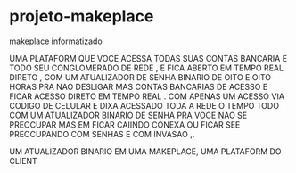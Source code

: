 # projeto-makeplace
makeplace informatizado

UMA PLATAFORM QUE VOCE ACESSA TODAS SUAS CONTAS BANCARIA E TODO SEU CONGLOMERADO DE REDE , E FICA ABERTO EM TEMPO REAL DIRETO , COM UM ATUALIZADOR DE SENHA BINARIO DE OITO E OITO HORAS PRA NAO DESLIGAR MAS CONTAS BANCARIAS DE ACESSO E FICAR ACESSO DIRETO EM TEMPO REAL . COM APENAS UM ACESSO VIA CODIGO DE CELULAR E DIXA ACESSADO TODA A REDE O TEMPO TODO COM UM ATUALIZADOR BINARIO DE SENHA PRA VOCE NAO SE PREOCUPAR MAS EM FICAR CAIINDO CONEXA OU FICAR SEE PREOCUPANDO COM SENHAS E COM INVASAO ,. 

UM ATUALIZADOR BINARIO EM UMA MAKEPLACE, UMA PLATAFORM DO CLIENT 
